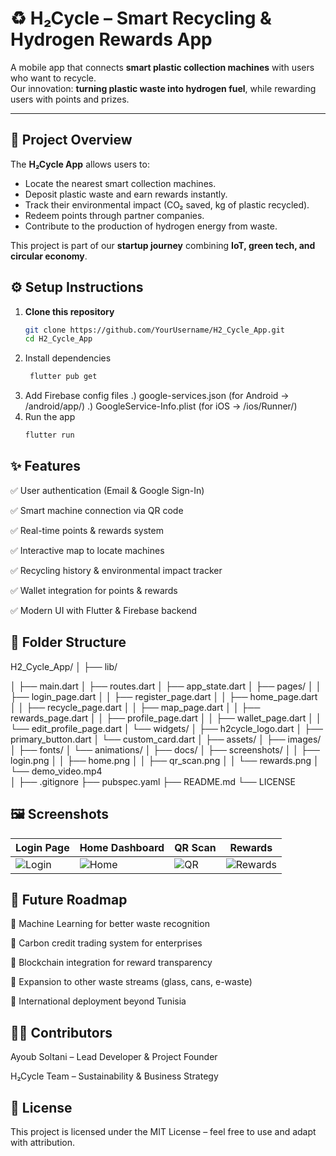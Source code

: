 # ♻️ H₂Cycle – Smart Recycling & Hydrogen Rewards App

A mobile app that connects **smart plastic collection machines** with users who want to recycle.  
Our innovation: **turning plastic waste into hydrogen fuel**, while rewarding users with points and prizes.  

---

## 📌 Project Overview
The **H₂Cycle App** allows users to:
- Locate the nearest smart collection machines.
- Deposit plastic waste and earn rewards instantly.
- Track their environmental impact (CO₂ saved, kg of plastic recycled).
- Redeem points through partner companies.
- Contribute to the production of hydrogen energy from waste.

This project is part of our **startup journey** combining **IoT, green tech, and circular economy**.

## ⚙️ Setup Instructions
1. **Clone this repository**  
   ```bash
   git clone https://github.com/YourUsername/H2_Cycle_App.git
   cd H2_Cycle_App
2. Install dependencies
   ```bash
    flutter pub get
4. Add Firebase config files
   .) google-services.json (for Android → /android/app/)
   .) GoogleService-Info.plist (for iOS → /ios/Runner/)
5. Run the app
   ```bash
   flutter run
## ✨ Features
✅ User authentication (Email & Google Sign-In)

✅ Smart machine connection via QR code

✅ Real-time points & rewards system

✅ Interactive map to locate machines

✅ Recycling history & environmental impact tracker

✅ Wallet integration for points & rewards

✅ Modern UI with Flutter & Firebase backend

## 📂 Folder Structure
H2_Cycle_App/
│
├── lib/

│   ├── main.dart
│   ├── routes.dart
│   ├── app_state.dart
│   ├── pages/
│   │   ├── login_page.dart
│   │   ├── register_page.dart
│   │   ├── home_page.dart
│   │   ├── recycle_page.dart
│   │   ├── map_page.dart
│   │   ├── rewards_page.dart
│   │   ├── profile_page.dart
│   │   ├── wallet_page.dart
│   │   └── edit_profile_page.dart
│   └── widgets/
│       ├── h2cycle_logo.dart
│       ├── primary_button.dart
│       └── custom_card.dart
│
├── assets/
│   ├── images/
│   ├── fonts/
│   └── animations/
│
├── docs/
│   ├── screenshots/
│   │   ├── login.png
│   │   ├── home.png
│   │   ├── qr_scan.png
│   │   └── rewards.png
│   └── demo_video.mp4   
│
├── .gitignore
├── pubspec.yaml
├── README.md
└── LICENSE

## 🖼️ Screenshots
| Login Page                           | Home Dashboard                     | QR Scan                             | Rewards                                  |
| ------------------------------------ | ---------------------------------- | ----------------------------------- | ---------------------------------------- |
| ![Login](docs/screenshots/login.png) | ![Home](docs/screenshots/home.png) | ![QR](docs/screenshots/qr_scan.png) | ![Rewards](docs/screenshots/rewards.png) |

## 🚀 Future Roadmap
🔹 Machine Learning for better waste recognition

🔹 Carbon credit trading system for enterprises

🔹 Blockchain integration for reward transparency

🔹 Expansion to other waste streams (glass, cans, e-waste)

🔹 International deployment beyond Tunisia

## 👨‍💻 Contributors
Ayoub Soltani – Lead Developer & Project Founder

H₂Cycle Team – Sustainability & Business Strategy

## 📜 License
This project is licensed under the MIT License – feel free to use and adapt with attribution.

